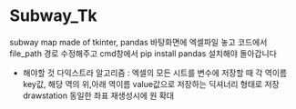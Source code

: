 # Subway_Tk
subway map made of tkinter, pandas
바탕화면에 엑셀파일 놓고 코드에서 file_path 경로 수정해주고 cmd창에서 pip install pandas 설치해야 돌아갑니다

- 해야할 것
다익스트라 알고리즘 : 엑셀의 모든 시트를 변수에 저장할 때 각 역이름 key값, 해당 역의 위,아래 역이름 value값으로 저장하는 딕셔너리 형태로 저장
drawstation 동일한 좌표 재생성시에 원 확대 


